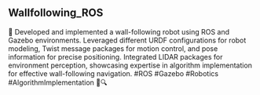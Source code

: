 ## Wallfollowing_ROS


🤖 Developed and implemented a wall-following robot using ROS and Gazebo environments. Leveraged different URDF configurations for robot modeling, Twist message packages for motion control, and pose information for precise positioning. Integrated LIDAR packages for environment perception, showcasing expertise in algorithm implementation for effective wall-following navigation. #ROS #Gazebo #Robotics #AlgorithmImplementation 🔧🔍


